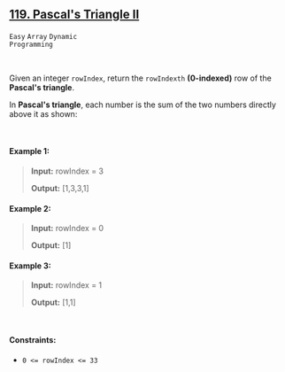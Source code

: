 ## [119. Pascal's Triangle II](https://leetcode.com/problems/pascals-triangle-ii)

<code>Easy</code> <code>Array</code> <code>Dynamic Programming</code>

<br>

Given an integer <code>rowIndex</code>, return the <code>rowIndexth</code> __(0-indexed)__ row of the __Pascal's triangle__.

In __Pascal's triangle__, each number is the sum of the two numbers directly above it as shown:

<br>

#### Example 1:

> __Input:__ rowIndex = 3
>
> __Output:__ [1,3,3,1]

#### Example 2:

> __Input:__ rowIndex = 0
>
> __Output:__ [1]

#### Example 3:

> __Input:__ rowIndex = 1
>
> __Output:__ [1,1]

<br>

#### Constraints:

- <code>0 <= rowIndex <= 33</code>